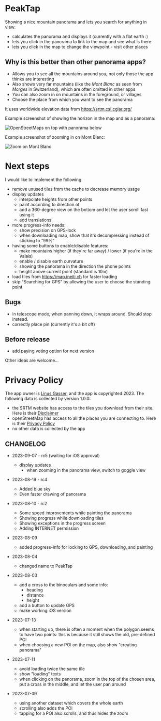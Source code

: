 # PeakTap

Showing a nice mountain panorama and lets you search for anything in view:
- calculates the panorama and displays it (currently with a flat earth :)
- lets you click in the panorama to link to the map and see what is there
- lets you click in the map to change the viewpoint - visit other places

## Why is this better than other panorama apps?

- Allows you to see all the mountains around you, not only those the app thinks are interesting
- Also shows very far mountains (like the _Mont Blanc_ as seen from _Morges_ in Switzerland),
  which are often omitted in other apps
- You can also zoom in on mountains in the foreground, or villages
- Choose the place from which you want to see the panorama

It uses worldwide elevation data from https://srtm.csi.cgiar.org/

Example screenshot of showing the horizon in the map and as a panorama:

![OpenStreetMaps on top with panorama below](Screenshot_mont_blanc_horizon.png)

Example screenshot of zooming in on Mont Blanc:

![Zoom on Mont Blanc](Screenshot_mont_blanc_zoom.png)

# Next steps

I would like to implement the following:

- remove unused tiles from the cache to decrease memory usage
- display updates
  - interpolate heights from other points
  - paint according to direction of 
  - add a 360-degree view on the bottom and let the user scroll fast using it
  - add translations
- more progress-info needs:
  - show precision on GPS-lock
  - when downloading map, show that it's decompressing instead of 
   sticking to "99%"
- having some buttons to enable/disable features:
  - make mountains higher (if they're far away) / lower (if you're in the Valais)
  - enable / disable earth curvature
  - showing the panorama in the direction the phone points 
  - height above current point (standard is 10m)
- load tiles from https://map.ineiti.ch for faster loading
- skip "Searching for GPS" by allowing the user to choose the standing point

## Bugs

- In telescope mode, when panning down, it wraps around. Should stop instead.
- correctly place pin (currently it's a bit off)

## Before release

- add paying voting option for next version

Other ideas are welcome...

# Privacy Policy

The app owner is [Linus Gasser](ineiti@gasser.blue), and the app is copyrighted 2023.
The following data is collected by version 1.0.0:
- the SRTM website has access to the tiles you download from their site. Here is their [Disclaimer](https://srtm.csi.cgiar.org/disclaimer/)
- openStreetMap has access to all the places you are connecting to. Here is their [Privacy Policy](https://wiki.osmfoundation.org/wiki/Privacy_Policy)
- no other data is collected by the app

## CHANGELOG

- 2023-09-07 - rc5 (waiting for iOS approval)
  - display updates
    - when zooming in the panorama view, switch to goggle view

- 2023-08-19 - rc4
  - Added blue sky
  - Even faster drawing of panorama

- 2023-08-10 - rc2
  - Some speed improvements while painting the panorama
  - Showing progress while downloading tiles
  - Showing exceptions in the progress screen
  - Adding INTERNET permission

- 2023-08-09
  - added progress-info for locking to GPS, downloading, and painting

- 2023-08-04
  - changed name to PeakTap

- 2023-08-03
  - add a cross to the binoculars and some info:
    - heading
    - distance
    - height
  - add a button to update GPS
  - make working iOS version

- 2023-07-13
  - when starting up, there is often a moment when the polygon seems to have two points:
  this is because it still shows the old, pre-defined POI
  - when choosing a new POI on the map, also show "creating panorama"

- 2023-07-11
  - avoid loading twice the same tile
  - show "loading" texts
  - when clicking on the panorama, zoom in the top of the chosen area,
  put a cross in the middle, and let the user pan around

- 2023-07-09 
  - using another dataset which covers the whole earth
  - scrolling also adds the POI
  - tapping for a POI also scrolls, and thus hides the zoom
